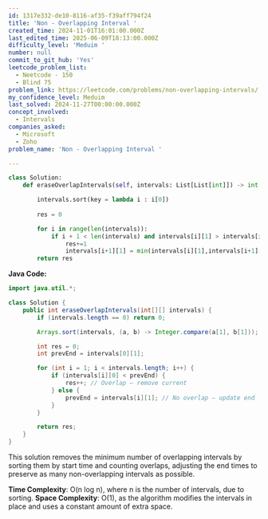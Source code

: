 ```yaml
---
id: 1317e332-de10-8116-af35-f39aff794f24
title: 'Non - Overlapping Interval '
created_time: 2024-11-01T16:01:00.000Z
last_edited_time: 2025-06-09T18:13:00.000Z
difficulty_level: 'Meduim '
number: null
commit_to_git_hub: 'Yes'
leetcode_problem_list:
  - Neetcode - 150
  - Blind 75
problem_link: https://leetcode.com/problems/non-overlapping-intervals/
my_confidence_level: Meduim
last_solved: 2024-11-27T00:00:00.000Z
concept_involved:
  - Intervals
companies_asked:
  - Microsoft
  - Zoho
problem_name: 'Non - Overlapping Interval '

---
```


```python
class Solution:
    def eraseOverlapIntervals(self, intervals: List[List[int]]) -> int:

        intervals.sort(key = lambda i : i[0])
        
        res = 0 

        for i in range(len(intervals)): 
            if i + 1 < len(intervals) and intervals[i][1] > intervals[i+1][0]: 
                res+=1 
                intervals[i+1][1] = min(intervals[i][1],intervals[i+1][1])
        return res
```

**Java Code:**

```java
import java.util.*;

class Solution {
    public int eraseOverlapIntervals(int[][] intervals) {
        if (intervals.length == 0) return 0;

        Arrays.sort(intervals, (a, b) -> Integer.compare(a[1], b[1]));

        int res = 0;
        int prevEnd = intervals[0][1];

        for (int i = 1; i < intervals.length; i++) {
            if (intervals[i][0] < prevEnd) {
                res++; // Overlap — remove current
            } else {
                prevEnd = intervals[i][1]; // No overlap — update end
            }
        }

        return res;
    }
}

```

This solution removes the minimum number of overlapping intervals by sorting them by start time and counting overlaps, adjusting the end times to preserve as many non-overlapping intervals as possible.

**Time Complexity**: O(n log n), where n is the number of intervals, due to sorting.
**Space Complexity**: O(1), as the algorithm modifies the intervals in place and uses a constant amount of extra space.
